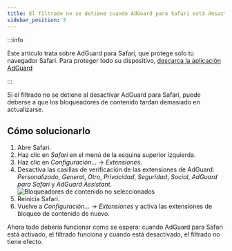 ```yaml
---
title: El filtrado no se detiene cuando AdGuard para Safari está desactivado
sidebar_position: 3
---
```


:::info

Este artículo trata sobre AdGuard para Safari, que protege solo tu navegador Safari. Para proteger todo su dispositivo, [descarca la aplicación AdGuard](https://agrd.io/download-kb-adblock)

:::

Si el filtrado no se detiene al desactivar AdGuard para Safari, puede deberse a que los bloqueadores de contenido tardan demasiado en actualizarse.

## Cómo solucionarlo

1. Abre Safari.
2. Haz clic en _Safari_ en el menú de la esquina superior izquierda.
3. Haz clic en _Configuración…_ → _Extensiones_.
4. Desactiva las casillas de verificación de las extensiones de AdGuard: _Personalizado_, _General_, _Otro_, _Privacidad_, _Seguridad_, _Social_, _AdGuard para Safari_ y _AdGuard Assistant_.
   ![Bloqueadores de contenido no seleccionados](https://cdn.adtidy.org/content/Kb/ad_blocker/safari/adg-safari-unchecked-cbs.png)
5. Reinicia Safari.
6. Vuelve a _Configuración..._ → _Extensiones_ y activa las extensiones de bloqueo de contenido de nuevo.

Ahora todo debería funcionar como se espera: cuando AdGuard para Safari está activado, el filtrado funciona y cuando está desactivado, el filtrado no tiene efecto.
